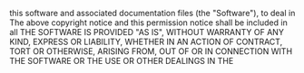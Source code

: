 this software and associated documentation files (the "Software"), to deal in
The above copyright notice and this permission notice shall be included in all
THE SOFTWARE IS PROVIDED "AS IS", WITHOUT WARRANTY OF ANY KIND, EXPRESS OR
LIABILITY, WHETHER IN AN ACTION OF CONTRACT, TORT OR OTHERWISE, ARISING FROM,
OUT OF OR IN CONNECTION WITH THE SOFTWARE OR THE USE OR OTHER DEALINGS IN THE